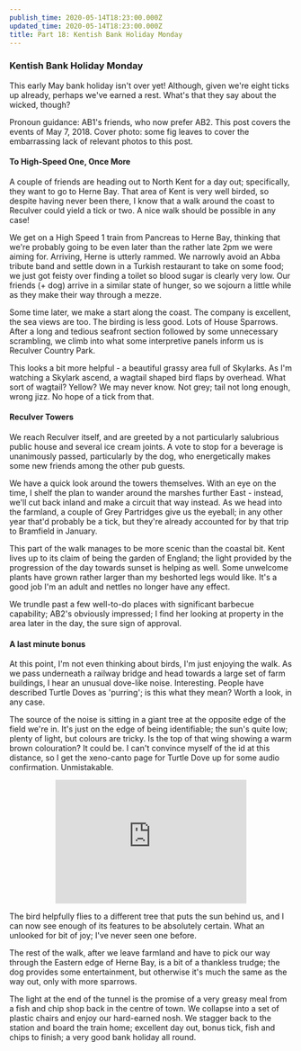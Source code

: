 ```yaml
---
publish_time: 2020-05-14T18:23:00.000Z
updated_time: 2020-05-14T18:23:00.000Z
title: Part 18: Kentish Bank Holiday Monday
---
```


### Kentish Bank Holiday Monday

This early May bank holiday isn't over yet! Although, given we're
eight ticks up already, perhaps we've earned a rest. What's that they say 
about the wicked, though?

Pronoun guidance: AB1's friends, who now prefer AB2. This post covers the 
events of May 7, 2018. Cover photo: some fig leaves to cover the embarrassing 
lack of relevant photos to this post.

#### To High-Speed One, Once More
 
A couple of friends are heading out to North Kent for a day out; specifically,
they want to go to Herne Bay. That area of Kent is very well birded, so 
despite having never been there, I know that a walk around the coast to 
Reculver could yield a tick or two. A nice walk should be possible in any case!

We get on a High Speed 1 train from Pancreas to Herne Bay, thinking
that we're probably going to be even later than the rather late 2pm we
were aiming for. Arriving, Herne is utterly rammed. We narrowly avoid
an Abba tribute band and settle down in a Turkish restaurant to take
on some food; we just got feisty over finding a toilet so blood sugar
is clearly very low. Our friends (+ dog) arrive in a similar state of
hunger, so we sojourn a little while as they make their way through a
mezze.

Some time later, we make a start along the coast. The company is
excellent, the sea views are too. The birding is less good. Lots of
House Sparrows. After a long and tedious seafront section followed by some 
unnecessary scrambling, we climb into what some interpretive panels inform us
is Reculver Country Park.
 
This looks a bit more helpful - a beautiful grassy area full of
Skylarks. As I'm watching a Skylark ascend, a wagtail shaped bird
flaps by overhead. What sort of wagtail? Yellow? We may never know. Not grey;
tail not long enough, wrong jizz. No hope of a tick from that.

#### Reculver Towers

We reach Reculver itself, and are greeted by a not particularly
salubrious public house and several ice cream joints. A vote to stop for a
beverage is unanimously passed, particularly by the dog, who energetically 
makes some new friends among the other pub guests.

We have a quick look around the towers themselves. With an eye on the
time, I shelf the plan to wander around the marshes further East -
instead, we'll cut back inland and make a circuit that way instead. As
we head into the farmland, a couple of Grey Partridges give us the
eyeball; in any other year that'd probably be a tick, but they're
already accounted for by that trip to Bramfield in January.

This part of the walk manages to be more scenic than the coastal bit.
Kent lives up to its claim of being the garden of England; the light
provided by the progression of the day towards sunset is helping as
well. Some unwelcome plants have grown rather larger than my beshorted
legs would like. It's a good job I'm an adult and nettles no longer
have any effect.

We trundle past a few well-to-do places with significant barbecue capability;
AB2's obviously impressed; I find her looking at property in the area later 
in the day, the sure sign of approval.

#### A last minute bonus

At this point, I'm not even thinking about birds, I'm just enjoying
the walk. As we pass underneath a railway bridge and head towards a
large set of farm buildings, I hear an unusual dove-like noise. Interesting. 
People have described Turtle Doves as 'purring'; is this what they mean? 
Worth a look, in any case.

The source of the noise is sitting in a giant tree at the opposite edge of 
the field we're in. It's just on the edge of being identifiable; the sun's quite
low; plenty of light, but colours are tricky. Is the top of that wing showing a
warm brown colouration? It could be. I can't convince myself of the id at this
distance, so I get the xeno-canto page for Turtle Dove up for some audio 
confirmation. Unmistakable.

<div style="display: block; margin: 0 auto; text-align: center">
<iframe src='https://www.xeno-canto.org/181391/embed' scrolling='no' 
frameborder='0' width='340' height='220'></iframe>
</div>

The bird helpfully flies to a different tree that puts the sun behind us, and
I can now see enough of its features to be absolutely certain. What an 
unlooked for bit of joy; I've never seen one before.

The rest of the walk, after we leave farmland and have to pick our way
through the Eastern edge of Herne Bay, is a bit of a thankless trudge;
the dog provides some entertainment, but otherwise it's much the same
as the way out, only with more sparrows. 

The light at the end of the tunnel is the promise of a very greasy meal from 
a fish and chip shop back in the centre of town. We collapse into a set of 
plastic chairs and enjoy our hard-earned nosh. We stagger back to the station
and board the train home; excellent day out, bonus tick, fish and chips to
finish; a very good bank holiday all round.
